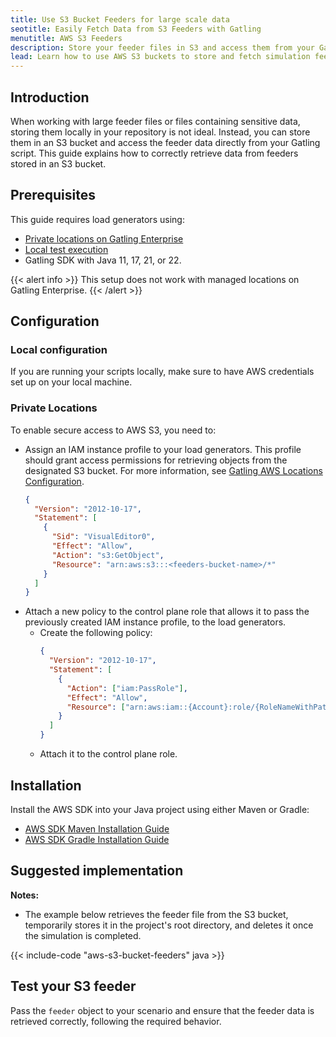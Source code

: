 ```yaml
---
title: Use S3 Bucket Feeders for large scale data
seotitle: Easily Fetch Data from S3 Feeders with Gatling
menutitle: AWS S3 Feeders
description: Store your feeder files in S3 and access them from your Gatling scripts.
lead: Learn how to use AWS S3 buckets to store and fetch simulation feeder data.
---
```


## Introduction

When working with large feeder files or files containing sensitive data, storing them locally in your repository is not ideal. Instead, you can store them in an S3 bucket and access the feeder data directly from your Gatling script. This guide explains how to correctly retrieve data from feeders stored in an S3 bucket.

## Prerequisites

This guide requires load generators using:

- [Private locations on Gatling Enterprise](https://docs.gatling.io/reference/install/cloud/private-locations/introduction/)
- [Local test execution](https://docs.gatling.io/tutorials/scripting-intro/#run-the-simulation-locally-for-debugging)
- Gatling SDK with Java 11, 17, 21, or 22.

{{< alert info >}}
This setup does not work with managed locations on Gatling Enterprise.
{{< /alert >}}

## Configuration

### Local configuration

If you are running your scripts locally, make sure to have AWS credentials set up on your local machine.

### Private Locations

To enable secure access to AWS S3, you need to:

- Assign an IAM instance profile to your load generators. This profile should grant access permissions for retrieving objects from the designated S3 bucket. For more information, see [Gatling AWS Locations Configuration](https://docs.gatling.io/reference/install/cloud/private-locations/aws/configuration/).
  ```json
  {
    "Version": "2012-10-17",
    "Statement": [
      {
        "Sid": "VisualEditor0",
        "Effect": "Allow",
        "Action": "s3:GetObject",
        "Resource": "arn:aws:s3:::<feeders-bucket-name>/*"
      }
    ]
  }
  ```
- Attach a new policy to the control plane role that allows it to pass the previously created IAM instance profile, to the load generators.
  - Create the following policy:
    ```json
    {
      "Version": "2012-10-17",
      "Statement": [
        {
          "Action": ["iam:PassRole"],
          "Effect": "Allow",
          "Resource": ["arn:aws:iam::{Account}:role/{RoleNameWithPath}"]
        }
      ]
    }
    ```
  - Attach it to the control plane role.

## Installation

Install the AWS SDK into your Java project using either Maven or Gradle:

- [AWS SDK Maven Installation Guide](https://docs.aws.amazon.com/sdk-for-java/latest/developer-guide/setup-project-maven.html)
- [AWS SDK Gradle Installation Guide](https://docs.aws.amazon.com/sdk-for-java/latest/developer-guide/setup-project-gradle.html)

## Suggested implementation

**Notes:**

- The example below retrieves the feeder file from the S3 bucket, temporarily stores it in the project's root directory, and deletes it once the simulation is completed.

{{< include-code "aws-s3-bucket-feeders" java >}}

## Test your S3 feeder

Pass the `feeder` object to your scenario and ensure that the feeder data is retrieved correctly, following the required behavior.
